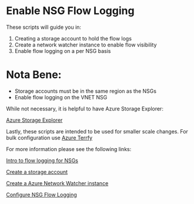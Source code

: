 # Enable NSG Flow Logging
These scripts will guide you in:
1. Creating a storage account to hold the flow logs
2. Create a network watcher instance to enable flow visibility
3. Enable flow logging on a per NSG basis

# Nota Bene:
- Storage accounts must be in the same region as the NSGs
- Enable flow logging on the VNET NSG

While not necessary, it is helpful to have Azure Storage Explorer:

[Azure Storage Explorer](https://azure.microsoft.com/en-us/products/storage/storage-explorer/#overview)

Lastly, these scripts are intended to be used for smaller scale changes.
For bulk configuration use [Azure Terrfy](https://github.com/Azure/aztfy)

For more information please see the following links:

[Intro to flow logging for NSGs](https://learn.microsoft.com/en-us/azure/network-watcher/network-watcher-nsg-flow-logging-overview)

[Create a storage account](https://learn.microsoft.com/en-us/azure/storage/common/storage-account-create?tabs=azure-powershell)

[Create a Azure Network Watcher instance](https://learn.microsoft.com/en-us/azure/network-watcher/network-watcher-create)

[Configure NSG Flow Logging](https://learn.microsoft.com/en-us/azure/network-watcher/network-watcher-nsg-flow-logging-powershell)
